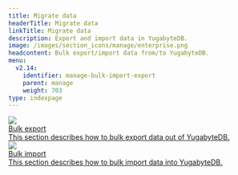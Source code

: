 ```yaml
---
title: Migrate data
headerTitle: Migrate data
linkTitle: Migrate data
description: Export and import data in YugabyteDB.
image: /images/section_icons/manage/enterprise.png
headcontent: Bulk export/import data from/to YugabyteDB.
menu:
  v2.14:
    identifier: manage-bulk-import-export
    parent: manage
    weight: 703
type: indexpage
---
```

<div class="row">
  <div class="col-12 col-md-6 col-lg-12 col-xl-6">
    <a class="section-link icon-offset" href="bulk-export-ysql/">
      <div class="head">
        <img class="icon" src="/images/section_icons/index/deploy.png" aria-hidden="true" />
        <div class="title">Bulk export</div>
      </div>
      <div class="body">
        This section describes how to bulk export data out of YugabyteDB.
      </div>
    </a>
  </div>
  <div class="col-12 col-md-6 col-lg-12 col-xl-6">
    <a class="section-link icon-offset" href="bulk-import-ysql">
      <div class="head">
        <img class="icon" src="/images/section_icons/index/deploy.png" aria-hidden="true" />
        <div class="title">Bulk import</div>
      </div>
      <div class="body">
        This section describes how to bulk import data into YugabyteDB.
      </div>
    </a>
  </div>
</div>
